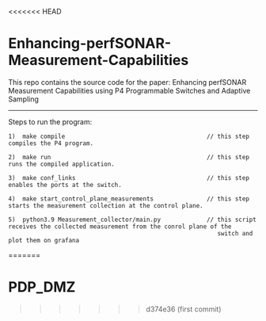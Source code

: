 <<<<<<< HEAD
# Enhancing-perfSONAR-Measurement-Capabilities
This repo contains the source code for the paper: Enhancing perfSONAR Measurement Capabilities using P4 Programmable Switches and Adaptive Sampling

--------------------------------------------------------

Steps to run the program:

    1)  make compile                                        // this step compiles the P4 program.
    
    2)  make run                                            // this step runs the compiled application.
    
    3)  make conf_links                                     // this step enables the ports at the switch.
    
    4)  make start_control_plane_measurements               // this step starts the measurement collection at the control plane.
    
    5)  python3.9 Measurement_collector/main.py             // this script receives the collected measurement from the conrol plane of the 
                                                               switch and plot them on grafana
=======
# PDP_DMZ
>>>>>>> d374e36 (first commit)
